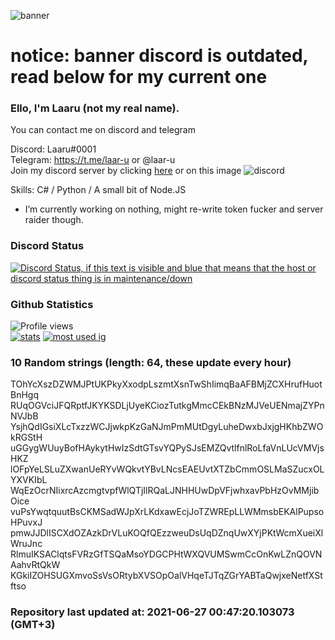 
![banner](https://raw.githubusercontent.com/stop-bark/stop-bark/master/banner4.png)
# notice: banner discord is outdated, read below for my current one


### Ello, I'm Laaru (not my real name).

You can contact me on discord and telegram  

Discord: Laaru#0001  
Telegram: https://t.me/laar-u or @laar-u  
Join my discord server by clicking [here](https://discord.gg/invite/monk) or on this image ![discord](https://discord.com/api/guilds/848458923136122901/embed.png)

Skills: C# / Python / A small bit of Node.JS  

- I’m currently working on nothing, might re-write token fucker and server raider though.

### Discord Status
[![Discord Status, if this text is visible and blue that means that the host or discord status thing is in maintenance/down](https://discord.c99.nl/widget/theme-4/739824148267925565.png)](https://discord.c99.nl/)

### Github Statistics
![Profile views](https://komarev.com/ghpvc/?username=Laar-u) <br> [![stats](https://github-readme-stats.vercel.app/api?username=Laar-u&show_icons=true&theme=synthwave)](https://github.com/anuraghazra/github-readme-stats) [![most used ig](https://github-readme-stats.vercel.app/api/top-langs/?username=Laar-u&layout=compact&theme=synthwave&show_icons=true&langs_count=10)]((https://github.com/anuraghazra/github-readme-stats))

### 10 Random strings (length: 64, these update every hour)
TOhYcXszDZWMJPtUKPkyXxodpLszmtXsnTwShIimqBaAFBMjZCXHrufHuotBnHgq
RUqOGVciJFQRptfJKYKSDLjUyeKCiozTutkgMmcCEkBNzMJVeUENmajZYPnNVJbB
YsjhQdIGsiXLcTxzzWCJjwkpKzGaNJmPmMUtDgyLuheDwxbJxjgHKhbZWOkRGStH
uGGygWUuyBofHAykytHwIzSdtGTsvYQPySJsEMZQvtlfnlRoLfaVnLUcVMVjsHKZ
lOFpYeLSLuZXwanUeRYvWQkvtYBvLNcsEAEUvtXTZbCmmOSLMaSZucxOLYXVKIbL
WqEzOcrNIixrcAzcmgtvpfWlQTjIlRQaLJNHHUwDpVFjwhxavPbHzOvMMjibOice
vuPsYwqtquutBsCKMSadWJpXrLKdxawEcjJoTZWREpLLWMmsbEKAlPupsoHPuvxJ
pmwJJDlISCXdOZAzkDrVLuKOQfQEzzweuDsUqDZnqUwXYjPKtWcmXueiXlWruJnc
RlmuIKSAClqtsFVRzGfTSQaMsoYDGCPHtWXQVUMSwmCcOnKwLZnQOVNAahvRtQkW
KGkiIZOHSUGXmvoSsVsORtybXVSOpOalVHqeTJTqZGrYABTaQwjxeNetfXStftso

### Repository last updated at: 2021-06-27 00:47:20.103073 (GMT+3)
